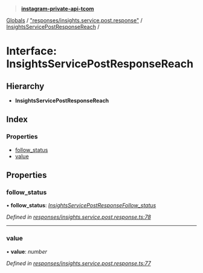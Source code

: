 > **[instagram-private-api-tcom](../README.md)**

[Globals](../README.md) / ["responses/insights.service.post.response"](../modules/_responses_insights_service_post_response_.md) / [InsightsServicePostResponseReach](_responses_insights_service_post_response_.insightsservicepostresponsereach.md) /

# Interface: InsightsServicePostResponseReach

## Hierarchy

* **InsightsServicePostResponseReach**

## Index

### Properties

* [follow_status](_responses_insights_service_post_response_.insightsservicepostresponsereach.md#follow_status)
* [value](_responses_insights_service_post_response_.insightsservicepostresponsereach.md#value)

## Properties

###  follow_status

• **follow_status**: *[InsightsServicePostResponseFollow_status](_responses_insights_service_post_response_.insightsservicepostresponsefollow_status.md)*

*Defined in [responses/insights.service.post.response.ts:78](https://github.com/cuonglnhust/instagram-private-api-tcom/blob/3e16058/src/responses/insights.service.post.response.ts#L78)*

___

###  value

• **value**: *number*

*Defined in [responses/insights.service.post.response.ts:77](https://github.com/cuonglnhust/instagram-private-api-tcom/blob/3e16058/src/responses/insights.service.post.response.ts#L77)*